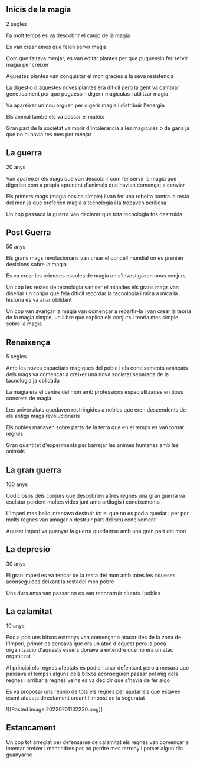 ## Inicis de la magia

2 segles

Fa molt temps es va descobrir el camp de la magia

Es van crear eines que feien servir magia

Com que faltava menjar, es van editar plantes per que puguessin fer servir magia per creixer

Aquestes plantes van conquistar el mon gracies a la seva resistencia

La digestio d'aquestes noves plantes era dificil pero la gent va cambiar geneticament per que poguessin digerir magiculas i utilitzar magia

Va apareixer un nou orguen per digerir magia i distribuir l'energia

Els animal tambe els va passar el mateix

Gran part de la societat va morir d'intolerancia a les magicules o de gana ja que no hi havia res mes per menjar

## La guerra
20 anys

Van apareixer els mags que van descobrir com fer servir la magia que digerien com a propia aprenent d'animals que havien començat a canviar

Els primers mags (magia basica simple) i van fer una rebolta contra la resta del mon ja que preferien magia a tecnologia i la trobaven perillosa

Un cop passada la guerra van declarar que tota tecnologia fos destruida


## Post Guerra

50 anys

Els grans mags revolucionaris van crear el concell mundial on es prenien desicions sobre la magia

Es va crear les primeres escoles de magia on s'investigaven nous conjurs

Un cop les restes de tecnologia van ser eliminades els grans mags van diseñar un conjur que feia dificil recordar la tecnologia i mica a mica la historia es va anar oblidant

Un cop van avançar la magia van començar a repartir-la i van crear la teoria de la magia simple, un llibre que explica els conjurs i teoria mes simple sobre la magia


## Renaixença

5 segles

Amb les noves capacitats magiques del poble i els coneixaments avançats dels mags va començar a creixer una nova societat separada de la tacnologia ja oblidada

La magia era el centre del mon amb professions especialitzades en tipus concrets de magia

Les universitats quedaven restringides a nobles que eren descendents de els antigs mags revolucionaris

Els nobles manaven sobre parts de la terra que en el temps es van tornar regnes

Gran quantitat d'experiments per barrejar les animes humanes amb les animals

## La gran guerra

100 anys

Codiciosos dels conjurs que descobrien altres regnes una gran guerra va esclatar perdent moltes vides junt amb artilugis i coneixements

L'imperi mes belic intentava destruir tot el que no es podia quedar i per por molts regnes van amagar o destruir part del seu coneixement

Aquest imperi va guanyar la guerra quedantse amb una gran part del mon

## La depresio

30 anys

El gran imperi es va tencar de la resta del mon amb totes les riqueses aconseguides deixant la restadel mon pobre

Uns durs anys van passar on es van reconstruir ciutats i pobles

## La calamitat

10 anys

Poc a poc uns bitxos extranys van començar a atacar des de la zona de l'imperi, primer es pensava que era un atac d'aquest pero la poca organitzacio d'aquests essers donava a entendre que no era un atac organitzat

Al principi els regnes afectats es podien anar defensant pero a mesura que passava el temps i alguns dels bitxos aconseguien passar pel mig dels regnes i arribar a regnes veins es va decidir que s'havia de fer algo

Es va proposar una reunio de tots els regnes per ajudar els que estaven esent atacats directament creant l'impost de la seguratat


![[Pasted image 20220701132230.png]]


## Estancament
Un cop tot arreglat per defensarse de calamitat els regnes van començar a intentar creixer i mantindres per no perdre mes terreny i potser algun dia guanyarne